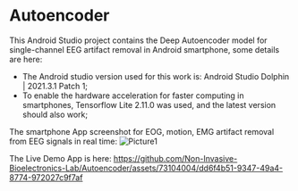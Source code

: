 # Autoencoder

This Android Studio project contains the Deep Autoencoder model for single-channel EEG artifact removal in Android smartphone, some details are here:
* The Android studio version used for this work is: Android Studio Dolphin | 2021.3.1 Patch 1;
* To enable the hardware acceleration for faster computing in smartphones, Tensorflow Lite 2.11.0 was used, and the latest version should also work;

The smartphone App screenshot for EOG, motion, EMG artifact removal from EEG signals in real time:
![Picture1](https://github.com/Non-Invasive-Bioelectronics-Lab/Autoencoder/assets/73104004/1efa2676-bb1b-457f-bded-5913695e305a)

The Live Demo App is here:
https://github.com/Non-Invasive-Bioelectronics-Lab/Autoencoder/assets/73104004/dd6f4b51-9347-49a4-8774-972027c9f7af

